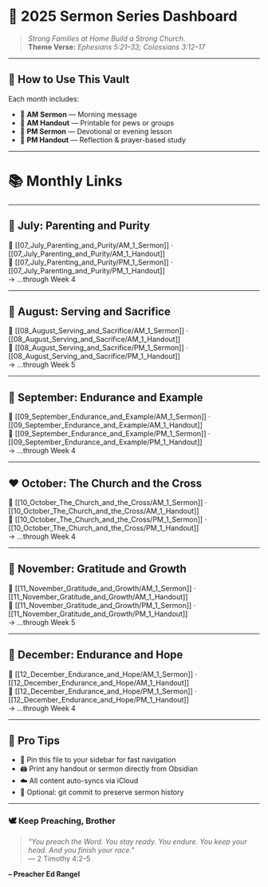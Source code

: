 # 💒 2025 Sermon Series Dashboard

> _Strong Families at Home Build a Strong Church._  
> **Theme Verse:** *Ephesians 5:21–33; Colossians 3:12–17*

---

## 🧭 How to Use This Vault

Each month includes:
- 💠 **AM Sermon** — Morning message
- 📄 **AM Handout** — Printable for pews or groups
- 🌙 **PM Sermon** — Devotional or evening lesson
- 📝 **PM Handout** — Reflection & prayer-based study

---

# 📚 Monthly Links

---

## 💙 July: Parenting and Purity  
🔗 [[07_July_Parenting_and_Purity/AM_1_Sermon]] · [[07_July_Parenting_and_Purity/AM_1_Handout]]  
🔗 [[07_July_Parenting_and_Purity/PM_1_Sermon]] · [[07_July_Parenting_and_Purity/PM_1_Handout]]  
→ …through Week 4

---

## 💛 August: Serving and Sacrifice  
🔗 [[08_August_Serving_and_Sacrifice/AM_1_Sermon]] · [[08_August_Serving_and_Sacrifice/AM_1_Handout]]  
🔗 [[08_August_Serving_and_Sacrifice/PM_1_Sermon]] · [[08_August_Serving_and_Sacrifice/PM_1_Handout]]  
→ …through Week 5

---

## 💚 September: Endurance and Example  
🔗 [[09_September_Endurance_and_Example/AM_1_Sermon]] · [[09_September_Endurance_and_Example/AM_1_Handout]]  
🔗 [[09_September_Endurance_and_Example/PM_1_Sermon]] · [[09_September_Endurance_and_Example/PM_1_Handout]]  
→ …through Week 4

---

## ❤️ October: The Church and the Cross  
🔗 [[10_October_The_Church_and_the_Cross/AM_1_Sermon]] · [[10_October_The_Church_and_the_Cross/AM_1_Handout]]  
🔗 [[10_October_The_Church_and_the_Cross/PM_1_Sermon]] · [[10_October_The_Church_and_the_Cross/PM_1_Handout]]  
→ …through Week 4

---

## 🧡 November: Gratitude and Growth  
🔗 [[11_November_Gratitude_and_Growth/AM_1_Sermon]] · [[11_November_Gratitude_and_Growth/AM_1_Handout]]  
🔗 [[11_November_Gratitude_and_Growth/PM_1_Sermon]] · [[11_November_Gratitude_and_Growth/PM_1_Handout]]  
→ …through Week 5

---

## 💜 December: Endurance and Hope  
🔗 [[12_December_Endurance_and_Hope/AM_1_Sermon]] · [[12_December_Endurance_and_Hope/AM_1_Handout]]  
🔗 [[12_December_Endurance_and_Hope/PM_1_Sermon]] · [[12_December_Endurance_and_Hope/PM_1_Handout]]  
→ …through Week 4

---

## 📌 Pro Tips

- 📍 Pin this file to your sidebar for fast navigation  
- 🖨️ Print any handout or sermon directly from Obsidian  
- ☁️ All content auto-syncs via iCloud  
- 💾 Optional: git commit to preserve sermon history

---

### 🕊️ Keep Preaching, Brother

> *“You preach the Word. You stay ready. You endure. You keep your head. And you finish your race.”*  
> — 2 Timothy 4:2–5

**– Preacher Ed Rangel**
